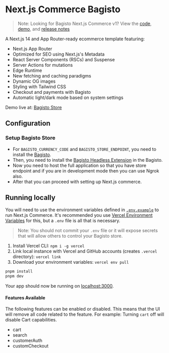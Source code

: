 
# Next.js Commerce Bagisto

> Note: Looking for Bagisto Next.js Commerce v1? View the [code](https://github.com/bagisto/nextjs-commerce/tree/v1), [demo](https://bagisto-commerce.vercel.app/), and [release notes](https://github.com/bagisto/nextjs-commerce/releases/tag/v1)

A Next.js 14 and App Router-ready ecommerce template featuring:

- Next.js App Router
- Optimized for SEO using Next.js's Metadata
- React Server Components (RSCs) and Suspense
- Server Actions for mutations
- Edge Runtime
- New fetching and caching paradigms
- Dynamic OG images
- Styling with Tailwind CSS
- Checkout and payments with Bagisto
- Automatic light/dark mode based on system settings

Demo live at: [Bagisto Store](https://v2-bagisto-demo.vercel.app/)

<h3 id="v1-note"></h3>

## Configuration

### Setup Bagisto Store

- For `BAGISTO_CURRENCY_CODE` and `BAGISTO_STORE_ENDPOINT`, you need to install the [Bagisto](https://github.com/bagisto/bagisto/tree/v2.0.0).
- Then, you need to install the [Bagisto Headless Extension](https://github.com/bagisto/headless-ecommerce/tree/v2.0.1) in the Bagisto.
- Now you need to host the full application so that you have store endpoint and if you are in development mode then you can use Ngrok also.
- After that you can proceed with setting up Next.js commerce.

## Running locally

You will need to use the environment variables defined in [`.env.example`](.env.example) to run Next.js Commerce. It's recommended you use [Vercel Environment Variables](https://vercel.com/docs/concepts/projects/environment-variables) for this, but a `.env` file is all that is necessary.

> Note: You should not commit your `.env` file or it will expose secrets that will allow others to control your Bagisto store.

1. Install Vercel CLI: `npm i -g vercel`
2. Link local instance with Vercel and GitHub accounts (creates `.vercel` directory): `vercel link`
3. Download your environment variables: `vercel env pull`

```bash
pnpm install
pnpm dev
```

Your app should now be running on [localhost:3000](http://localhost:3000/).

#### Features Available

The following features can be enabled or disabled. This means that the UI will remove all code related to the feature.
For example: Turning `cart` off will disable Cart capabilities.

- cart
- search
- customerAuth
- customCheckout